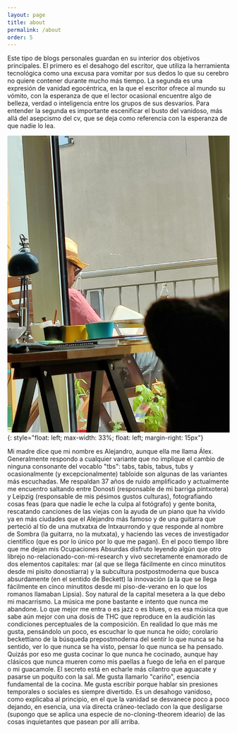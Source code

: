 ```yaml
---
layout: page
title: about
permalink: /about
order: 5
---
```


Este tipo de blogs personales guardan en su interior dos objetivos principales. El primero es el desahogo del escritor, que utiliza la herramienta tecnológica como una excusa para vomitar por sus dedos lo que su cerebro no quiere contener durante mucho más tiempo. La segunda es una expresión de vanidad egocéntrica, en la que el escritor ofrece al mundo su vómito, con la esperanza de que el lector ocasional encuentre algo de belleza, verdad o inteligencia entre los grupos de sus desvaríos. Para entender la segunda es importante escenificar el busto del vanidoso, más allá del asepcismo del cv, que se deja como referencia con la esperanza de que nadie lo lea. 

![Image](/images/tabsbeingspied.jpg){: style="float: left; max-width: 33%; float: left; margin-right: 15px"}

Mi madre dice que mi nombre es Alejandro, aunque ella me llama Álex. Generalmente respondo a cualquier variante que no implique el cambio de ninguna consonante del vocablo "tbs": tabs, tabis, tabus, tubs y ocasionalmente (y excepcionalmente) tabloide son algunas de las variantes más escuchadas. Me respaldan 37 años de ruido amplificado y actualmente me encuentro saltando entre Donosti (responsable de mi barriga pintxotera) y Leipzig (responsable de mis pésimos gustos culturas), fotografiando cosas feas (para que nadie le eche la culpa al fotógrafo) y gente bonita, rescatando canciones de las viejas con la ayuda de un piano que ha vivido ya en más ciudades que el Alejandro más famoso y de una guitarra que perteció al tío de una mutxatxa de Intxaurrondo y que responde al nombre de Sombra (la guitarra, no la mutxata), y haciendo las veces de investigador científico (que es por lo único por lo que me pagan). En el poco tiempo libre que me dejan mis Ocupaciones Absurdas disfruto leyendo algún que otro librejo no-relacionado-con-mi-research y vivo secretamente enamorado de dos elementos capitales: mar (al que se llega fácilmente en cinco minutitos desde mi pisito donostiarra) y la subcultura postpostmoderna que busca absurdamente (en el sentido de Beckett) la innovación (a la que se llega fácilmente en cinco minutitos desde mi piso-de-verano en lo que los romanos llamaban Lipsia). Soy natural de la capital mesetera a la que debo mi macarrismo. La música me pone bastante e intento que nunca me abandone. Lo que mejor me entra o es jazz o es blues, o es esa música que sabe aún mejor con una dosis de THC que reproduce en la audición las condiciones perceptuales de la composición. En realidad lo que más me gusta, pensándolo un poco, es escuchar lo que nunca he oído; corolario beckettiano de la búsqueda prepostmoderna del sentir lo que nunca se ha sentido, ver lo que nunca se ha visto, pensar lo que nunca se ha pensado. Quizás por eso me gusta cocinar lo que nunca he cocinado, aunque hay clásicos que nunca mueren como mis paellas a fuego de leña en el parque o mi guacamole. El secreto está en echarle más cilantro que aguacate y pasarse un poquito con la sal. Me gusta llamarlo "cariño", esencia fundamental de la cocina. Me gusta escribir porque hablar sin presiones temporales o sociales es siempre divertido. Es un desahogo vanidoso, como explicaba al principio, en el que la vanidad se desvanece poco a poco dejando, en esencia, una vía directa cráneo-teclado con la que desligarse (supongo que se aplica una especie de no-cloning-theorem ideario) de las cosas inquietantes que pasean por allí arriba.

